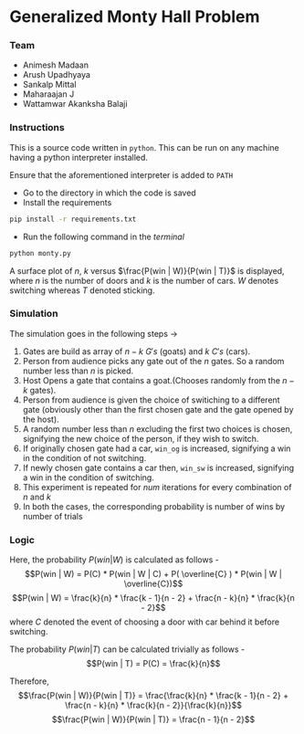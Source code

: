 # Generalized Monty Hall Problem

### Team
- Animesh Madaan
- Arush Upadhyaya
- Sankalp Mittal
- Maharaajan J
- Wattamwar Akanksha Balaji

### Instructions
This is a source code written in `python`. This can be run on any machine having a python interpreter installed. 

Ensure that the aforementioned interpreter is added to `PATH`

- Go to the directory in which the code is saved 
- Install the requirements
```bash 
pip install -r requirements.txt
```
- Run the following command in the *terminal* 
```bash
python monty.py
```
A surface plot of $n$, $k$ versus $\frac{P(win | W)}{P(win | T)}$ is displayed, where $n$ is the number of doors and $k$ is the number of cars. $W$ denotes switching whereas $T$ denoted sticking. 

### Simulation
The simulation goes in the following steps &rarr;

1. Gates are build as array of $n-k$ $G's$ (goats) and $k$ $C's$ (cars).
2. Person from audience picks any gate out of the $n$ gates. So a random number less than $n$ is picked.
3. Host Opens a gate that contains a goat.(Chooses randomly from the $n-k$ gates).
4. Person from audience is given the choice of switiching to a different gate (obviously other than the first chosen gate and the gate opened by the host).
5. A random number less than $n$ excluding the first two choices is chosen, signifying the new choice of the person, if they wish to switch.
6. If originally chosen gate had a car, `win_og` is increased, signifying a win in the condition of not switching.
7. If newly chosen gate contains a car then, `win_sw` is increased, signifying a win in the condition of switching.
8. This experiment is repeated for $num$ iterations for every combination of $n$ and $k$
9. In both the cases, the corresponding probability is number of wins by number of trials

### Logic

Here, the probability $P(win | W)$ is calculated as follows -
$$P(win | W) = P(C) * P(win | W | C) + P( \overline{C} ) * P(win | W | \overline{C})$$
$$P(win | W) = \frac{k}{n} * \frac{k - 1}{n - 2} + \frac{n - k}{n} * \frac{k}{n - 2}$$
where $C$ denoted the event of choosing a door with car behind it before switching.

The probability $P(win | T)$ can be calculated trivially as follows -
$$P(win | T) = P(C) = \frac{k}{n}$$

Therefore,
$$\frac{P(win | W)}{P(win | T)} = \frac{\frac{k}{n} * \frac{k - 1}{n - 2} + \frac{n - k}{n} * \frac{k}{n - 2}}{\frac{k}{n}}$$
$$\frac{P(win | W)}{P(win | T)} = \frac{n - 1}{n - 2}$$
